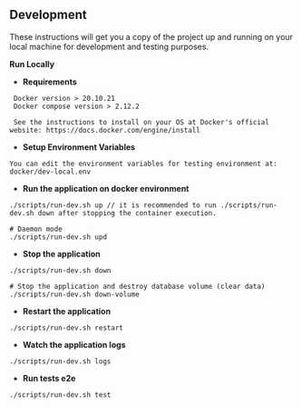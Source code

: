 ## Development

These instructions will get you a copy of the project up and running on your local machine for development and testing purposes.

**Run Locally**

 - **Requirements**
```
 Docker version > 20.10.21
 Docker compose version > 2.12.2

 See the instructions to install on your OS at Docker's official website: https://docs.docker.com/engine/install
```

 - **Setup Environment Variables**
```
You can edit the environment variables for testing environment at: docker/dev-local.env
```

 - **Run the application on docker environment**
```
./scripts/run-dev.sh up // it is recommended to run ./scripts/run-dev.sh down after stopping the container execution.

# Daemon mode
./scripts/run-dev.sh upd
```

 - **Stop the application**
```
./scripts/run-dev.sh down

# Stop the application and destroy database volume (clear data)
./scripts/run-dev.sh down-volume
```

 - **Restart the application**
```
./scripts/run-dev.sh restart
```

 - **Watch the application logs**
```
./scripts/run-dev.sh logs
```

 - **Run tests e2e**
```
./scripts/run-dev.sh test
```